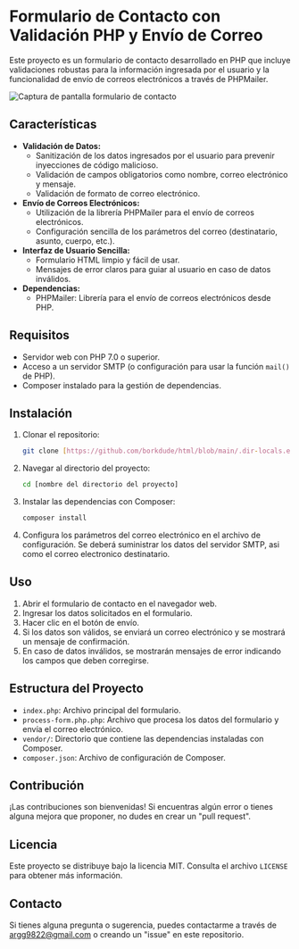 # Formulario de Contacto con Validación PHP y Envío de Correo

Este proyecto es un formulario de contacto desarrollado en PHP que incluye validaciones robustas para la información ingresada por el usuario y la funcionalidad de envío de correos electrónicos a través de PHPMailer.

![Captura de pantalla formulario de contacto]('media/contact_form.jpg')

## Características

* **Validación de Datos:**
    * Sanitización de los datos ingresados por el usuario para prevenir inyecciones de código malicioso.
    * Validación de campos obligatorios como nombre, correo electrónico y mensaje.
    * Validación de formato de correo electrónico.
* **Envío de Correos Electrónicos:**
    * Utilización de la librería PHPMailer para el envío de correos electrónicos.
    * Configuración sencilla de los parámetros del correo (destinatario, asunto, cuerpo, etc.).
* **Interfaz de Usuario Sencilla:**
    * Formulario HTML limpio y fácil de usar.
    * Mensajes de error claros para guiar al usuario en caso de datos inválidos.
* **Dependencias:**
    * PHPMailer: Librería para el envío de correos electrónicos desde PHP.

## Requisitos

* Servidor web con PHP 7.0 o superior.
* Acceso a un servidor SMTP (o configuración para usar la función `mail()` de PHP).
* Composer instalado para la gestión de dependencias.

## Instalación

1.  Clonar el repositorio:

    ```bash
    git clone [https://github.com/borkdude/html/blob/main/.dir-locals.el](https://github.com/borkdude/html/blob/main/.dir-locals.el)
    ```

2.  Navegar al directorio del proyecto:

    ```bash
    cd [nombre del directorio del proyecto]
    ```

3.  Instalar las dependencias con Composer:

    ```bash
    composer install
    ```

4.  Configura los parámetros del correo electrónico en el archivo de configuración. Se deberá suministrar los datos del servidor SMTP, asi como el correo electronico destinatario.

## Uso

1.  Abrir el formulario de contacto en el navegador web.
2.  Ingresar los datos solicitados en el formulario.
3.  Hacer clic en el botón de envío.
4.  Si los datos son válidos, se enviará un correo electrónico y se mostrará un mensaje de confirmación.
5.  En caso de datos inválidos, se mostrarán mensajes de error indicando los campos que deben corregirse.

## Estructura del Proyecto

* `index.php`: Archivo principal del formulario.
* `process-form.php.php`: Archivo que procesa los datos del formulario y envía el correo electrónico.
* `vendor/`: Directorio que contiene las dependencias instaladas con Composer.
* `composer.json`: Archivo de configuración de Composer.

## Contribución

¡Las contribuciones son bienvenidas! Si encuentras algún error o tienes alguna mejora que proponer, no dudes en crear un "pull request".

## Licencia

Este proyecto se distribuye bajo la licencia MIT. Consulta el archivo `LICENSE` para obtener más información.

## Contacto

Si tienes alguna pregunta o sugerencia, puedes contactarme a través de argg9822@gmail.com o creando un "issue" en este repositorio.
